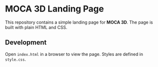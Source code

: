 # MOCA 3D Landing Page

This repository contains a simple landing page for **MOCA 3D**. The page is built with plain HTML and CSS.

## Development

Open `index.html` in a browser to view the page. Styles are defined in `style.css`.

